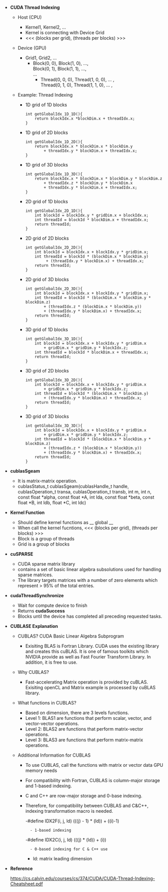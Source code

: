 - **CUDA Thread Indexing**
    - Host (CPU)
        - Kernel1, Kernel2, ...
        - Kernel is connecting with Device Grid
        - <<< (blocks per grid), (threads per blocks) >>>
        
    - Device (GPU)
        - Grid1, Grid2, ...
            - Block(0, 0), Block(1, 0), ...,   
            Block(0, 1), Block(1, 1), ...,   
            ...
                - Thread(0, 0, 0), Thread(1, 0, 0), ... ,  
                Thread(0, 1, 0), Thread(1, 1, 0), ... ,
               
    - Example: Thread Indexing
        - 1D grid of 1D blocks
            ```
            int getGlobalIdx_1D_1D(){
                return blockIdx.x *blockDim.x + threadIdx.x;
            }
            ```
        - 1D grid of 2D blocks
            ```
            int getGlobalIdx_1D_2D(){
                return blockIdx.x * blockDim.x * blockDim.y
                    + threadIdx.y * blockDim.x + threadIdx.x;
            }
            ```
        - 1D grid of 3D blocks
            ```
            int getGlobalIdx_1D_3D(){
                return blockIdx.x * blockDim.x * blockDim.y * blockDim.z
                    + threadIdx.z * blockDim.y * blockDim.x
                    + threadIdx.y * blockDim.x + threadIdx.x;
            }
            ```
          
        - 2D grid of 1D blocks
            ```
            int getGlobalIdx_2D_1D(){
                int blockId = blockIdx.y * gridDim.x + blockIdx.x;
                int threadId = blockId * blockDim.x + threadIdx.x;
                return threadId;
            }
            ```
                  
        - 2D grid of 2D blocks
            ```
            int getGlobalIdx_2D_2D(){
                int blockId = blockIdx.x + blockIdx.y * gridDim.x;
                int threadId = blockId * (blockDim.x * blockDim.y)
                     + (threadIdx.y * blockDim.x) + threadIdx.x;
                return threadId;
            }          
            ```
                  
        - 2D grid of 3D blocks
            ```
            int getGlobalIdx_2D_3D(){
                int blockId = blockIdx.x + blockIdx.y * gridDim.x;
                int threadId = blockId * (blockDim.x * blockDim.y * blockDim.z)
                    + (threadIdx.z * (blockDim.x * blockDim.y))
                    + (threadIdx.y * blockDim.x) + threadIdx.x;
                return threadId;
            }          
            ```
                  
        - 3D grid of 1D blocks
            ```
            int getGlobalIdx_3D_1D(){
                int blockId = blockIdx.x + blockIdx.y * gridDim.x
                    + gridDim.x * gridDim.y * blockIdx.z;
                int threadId = blockId * blockDim.x + threadIdx.x;
                return threadId;
            }
            ```
                  
        - 3D grid of 2D blocks
            ```
            int getGlobalIdx_3D_2D(){
                int blockId = blockIdx.x + blockIdx.y * gridDim.x
                    + gridDim.x * gridDim.y * blockIdx.z;
                int threadId = blockId * (blockDim.x * blockDim.y)
                    + (threadIdx.y * blockDim.x) + threadIdx.x;
                return threadId;
            }
            ```
                  
        - 3D grid of 3D blocks
            ```
            int getGlobalIdx_3D_3D(){
                int blockId = blockIdx.x + blockIdx.y * gridDim.x
                    + gridDim.x * gridDim.y * blockIdx.z;
                int threadId = blockId * (blockDim.x * blockDim.y * blockDim.z)
                    + (threadIdx.z * (blockDim.x * blockDim.y))
                    + (threadIdx.y * blockDim.x) + threadIdx.x;
                return threadId;
            }
            ```

- **cublasSgeam**
    - It is matrix-matrix operation. 
    - cublasStatus_t cublasSgeam(cublasHandle_t handle,
                                cublasOperation_t transa, cublasOperation_t transb,
                                int m, int n,
                                const float           *alpha,
                                const float           *A, int lda,
                                const float           *beta,
                                const float           *B, int ldb,
                                float           *C, int ldc)
    

- **Kernel Function**
    - Should define kernel functions as __ global __
    - When call the kernel fucntions, <<< (blocks per grid), (threads per blocks) >>>
    - Block is a group of threads
    - Grid is a group of blocks

- **cuSPARSE**
    - CUDA sparse matrix library
    - contains a set of basic linear algebra subsolutions used for handling sparse matrices.
    - The library targets matrices with a number of zero elements which represent > 95% of the total entries.
    

- **cudaThreadSynchronize**
    - Wait for compute device to finish
    - Returns **cudaSuccess**
    - Blocks until the device has completed all preceding requested tasks.

- **CUBLASE Explanation**
    - CUBLAS? CUDA Basic Linear Algebra Subprogram
        - Exisiting BLAS is Fortran Library. CUDA uses the existing library and creates this cuBLAS.
        It is one of famous toolkits which NVIDIA provide as well as Fast Fourier Transform Library.
        In addition, it is free to use. 
    
    - Why CUBLAS?
        - Fast-accelerating Matrix operation is provided by cuBLAS. Exisiting openCL and Matrix example is processed by cuBLAS library.
    
    - What functions in CUBLAS?
        - Based on dimension, there are 3 levels functions.
        - Level 1: BLAS1 are functions that perform scalar, vector, and vector-vector operations.
        - Level 2: BLAS2 are functions that perform matrix-vector operations.
        - Level 3: BLAS3 are functions that perform matrix-matrix operations. 
    
    - Additional Information for CUBLAS
        - To use CUBLAS, call the functions with matrix or vector data GPU memory needs
        - For compatibility with Fortran, CUBLAS is column-major storage and 1-based indexing.
        - C and C++ are row-major storage and 0-base indexing. 
        - Therefore, for compatibility between CUBLAS and C&C++, indexing transformation macro is needed.
            
            -#define IDX2F(i, j, ld) (((j) - 1) * (ld)) + ((i)-1)
                
                - 1-based indexing
            
            -#define IDX2C(i, j, ld) (((j) * (ld)) + (i)) 
                
                - 0-based indexing for C & C++ use
            
            - ld: matrix leading dimension         
    
    
    
- **Reference**

    https://cs.calvin.edu/courses/cs/374/CUDA/CUDA-Thread-Indexing-Cheatsheet.pdf